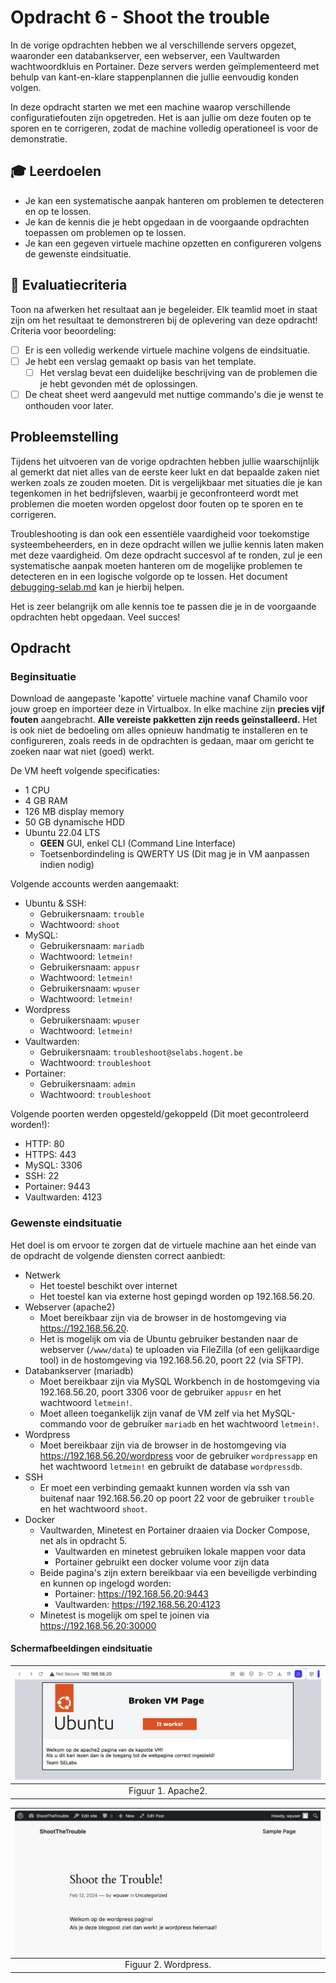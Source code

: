 # Opdracht 6 - Shoot the trouble

In de vorige opdrachten hebben we al verschillende servers opgezet, waaronder een databankserver, een webserver, een Vaultwarden wachtwoordkluis en Portainer. Deze servers werden geïmplementeerd met behulp van kant-en-klare stappenplannen die jullie eenvoudig konden volgen.

In deze opdracht starten we met een machine waarop verschillende configuratiefouten zijn opgetreden. Het is aan jullie om deze fouten op te sporen en te corrigeren, zodat de machine volledig operationeel is voor de demonstratie.

## :mortar_board: Leerdoelen

- Je kan een systematische aanpak hanteren om problemen te detecteren en op te lossen.
- Je kan de kennis die je hebt opgedaan in de voorgaande opdrachten toepassen om problemen op te lossen.
- Je kan een gegeven virtuele machine opzetten en configureren volgens de gewenste eindsituatie.

## :memo: Evaluatiecriteria

Toon na afwerken het resultaat aan je begeleider. Elk teamlid moet in staat zijn om het resultaat te demonstreren bij de oplevering van deze opdracht! Criteria voor beoordeling:

- [ ] Er is een volledig werkende virtuele machine volgens de eindsituatie.
- [ ] Je hebt een verslag gemaakt op basis van het template.
  - [ ] Het verslag bevat een duidelijke beschrijving van de problemen die je hebt gevonden mét de oplossingen.
- [ ] De cheat sheet werd aangevuld met nuttige commando's die je wenst te onthouden voor later.

## Probleemstelling

Tijdens het uitvoeren van de vorige opdrachten hebben jullie waarschijnlijk al gemerkt dat niet alles van de eerste keer lukt en dat bepaalde zaken niet werken zoals ze zouden moeten. Dit is vergelijkbaar met situaties die je kan tegenkomen in het bedrijfsleven, waarbij je geconfronteerd wordt met problemen die moeten worden opgelost door fouten op te sporen en te corrigeren.

Troubleshooting is dan ook een essentiële vaardigheid voor toekomstige systeembeheerders, en in deze opdracht willen we jullie kennis laten maken met deze vaardigheid. Om deze opdracht succesvol af te ronden, zul je een systematische aanpak moeten hanteren om de mogelijke problemen te detecteren en in een logische volgorde op te lossen. Het document [debugging-selab.md](../cheat-sheets/debugging-selab.md) kan je hierbij helpen.

Het is zeer belangrijk om alle kennis toe te passen die je in de voorgaande opdrachten hebt opgedaan. Veel succes!

## Opdracht

### Beginsituatie

Download de aangepaste 'kapotte' virtuele machine vanaf Chamilo voor jouw groep en importeer deze in Virtualbox. In elke machine zijn **precies vijf fouten** aangebracht. **Alle vereiste pakketten zijn reeds geïnstalleerd.** Het is ook niet de bedoeling om alles opnieuw handmatig te installeren en te configureren, zoals reeds in de opdrachten is gedaan, maar om gericht te zoeken naar wat niet (goed) werkt.

De VM heeft volgende specificaties:

- 1 CPU
- 4 GB RAM
- 126 MB display memory
- 50 GB dynamische HDD
- Ubuntu 22.04 LTS
  - **GEEN** GUI, enkel CLI (Command Line Interface)
  - Toetsenbordindeling is QWERTY US (Dit mag je in VM aanpassen indien nodig)

Volgende accounts werden aangemaakt:

- Ubuntu & SSH:
  - Gebruikersnaam: `trouble`
  - Wachtwoord: `shoot`
- MySQL:
  - Gebruikersnaam: `mariadb`
  - Wachtwoord: `letmein!`
  - Gebruikersnaam: `appusr`
  - Wachtwoord: `letmein!`
  - Gebruikersnaam: `wpuser`
  - Wachtwoord: `letmein!`
- Wordpress
  - Gebruikersnaam: `wpuser`
  - Wachtwoord: `letmein!`
- Vaultwarden:
  - Gebruikersnaam: `troubleshoot@selabs.hogent.be`
  - Wachtwoord: `troubleshoot`
- Portainer:
  - Gebruikersnaam: `admin`
  - Wachtwoord: `troubleshoot`

Volgende poorten werden opgesteld/gekoppeld (Dit moet gecontroleerd worden!):

- HTTP: 80
- HTTPS: 443
- MySQL: 3306
- SSH: 22
- Portainer: 9443
- Vaultwarden: 4123

### Gewenste eindsituatie

Het doel is om ervoor te zorgen dat de virtuele machine aan het einde van de opdracht de volgende diensten correct aanbiedt:

- Netwerk
  - Het toestel beschikt over internet
  - Het toestel kan via externe host gepingd worden op 192.168.56.20.
- Webserver (apache2)
  - Moet bereikbaar zijn via de browser in de hostomgeving via <https://192.168.56.20>.
  - Het is mogelijk om via de Ubuntu gebruiker bestanden naar de webserver (`/www/data`) te uploaden via FileZilla (of een gelijkaardige tool) in de hostomgeving via 192.168.56.20, poort 22 (via SFTP).
- Databankserver (mariadb)
  - Moet bereikbaar zijn via MySQL Workbench in de hostomgeving via 192.168.56.20, poort 3306 voor de gebruiker `appusr` en het wachtwoord `letmein!`.
  - Moet alleen toegankelijk zijn vanaf de VM zelf via het MySQL-commando voor de gebruiker `mariadb` en het wachtwoord `letmein!`.
- Wordpress
  - Moet bereikbaar zijn via de browser in de hostomgeving via <https://192.168.56.20/wordpress> voor de gebruiker `wordpressapp` en het wachtwoord `letmein!` en gebruikt de database `wordpressdb`.
- SSH
  - Er moet een verbinding gemaakt kunnen worden via ssh van buitenaf naar 192.168.56.20 op poort 22 voor de gebruiker `trouble` en het wachtwoord `shoot`.
- Docker
  - Vaultwarden, Minetest en Portainer draaien via Docker Compose, net als in opdracht 5.
    - Vaultwarden en minetest gebruiken lokale mappen voor data
    - Portainer gebruikt een docker volume voor zijn data
  - Beide pagina's zijn extern bereikbaar via een beveiligde verbinding en kunnen op ingelogd worden:
    - Portainer: <https://192.168.56.20:9443>
    - Vaultwarden: <https://192.168.56.20:4123>
  - Minetest is mogelijk om spel te joinen via <https://192.168.56.20:30000>

#### Schermafbeeldingen eindsituatie

| ![Apache2](./img/troubleshoot/troubleshoot_apache.png) |
| :------------------------------------: |
|          Figuur 1. Apache2.           |

| ![Wordpress](./img/troubleshoot/troubleshoot_wordpress.png) |
| :------------------------------------: |
|          Figuur 2. Wordpress.           |
